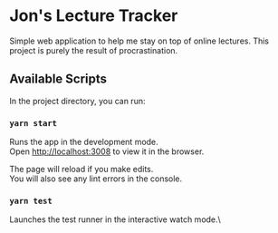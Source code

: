 # Jon's Lecture Tracker

Simple web application to help me stay on top of online lectures. This project is purely the result of procrastination.

## Available Scripts

In the project directory, you can run:

### `yarn start`

Runs the app in the development mode.\
Open [http://localhost:3008](http://localhost:3008) to view it in the browser.

The page will reload if you make edits.\
You will also see any lint errors in the console.

### `yarn test`

Launches the test runner in the interactive watch mode.\
